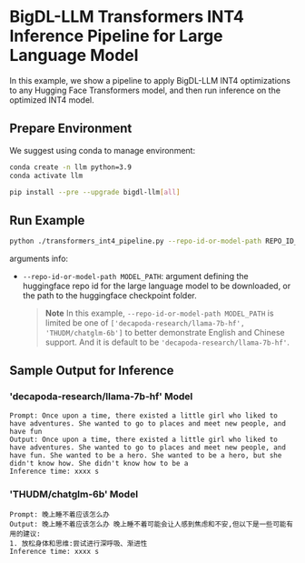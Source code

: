 # BigDL-LLM Transformers INT4 Inference Pipeline for Large Language Model

In this example, we show a pipeline to apply BigDL-LLM INT4 optimizations to any Hugging Face Transformers model, and then run inference on the optimized INT4 model.

## Prepare Environment
We suggest using conda to manage environment:
```bash
conda create -n llm python=3.9
conda activate llm

pip install --pre --upgrade bigdl-llm[all]
```

## Run Example
```bash
python ./transformers_int4_pipeline.py --repo-id-or-model-path REPO_ID_OR_MODEL_PATH
```
arguments info:
- `--repo-id-or-model-path MODEL_PATH`: argument defining the huggingface repo id for the large language model to be downloaded, or the path to the huggingface checkpoint folder.

  > **Note** In this example, `--repo-id-or-model-path MODEL_PATH` is limited be one of `['decapoda-research/llama-7b-hf', 'THUDM/chatglm-6b']` to better demonstrate English and Chinese support. And it is default to be `'decapoda-research/llama-7b-hf'`.

## Sample Output for Inference
### 'decapoda-research/llama-7b-hf' Model
```log
Prompt: Once upon a time, there existed a little girl who liked to have adventures. She wanted to go to places and meet new people, and have fun
Output: Once upon a time, there existed a little girl who liked to have adventures. She wanted to go to places and meet new people, and have fun. She wanted to be a hero. She wanted to be a hero, but she didn't know how. She didn't know how to be a
Inference time: xxxx s
```

### 'THUDM/chatglm-6b' Model
```log
Prompt: 晚上睡不着应该怎么办
Output: 晚上睡不着应该怎么办 晚上睡不着可能会让人感到焦虑和不安,但以下是一些可能有用的建议:
1. 放松身体和思维:尝试进行深呼吸、渐进性
Inference time: xxxx s
```
